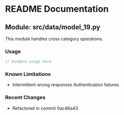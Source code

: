 # README Documentation

## Module: src/data/model_19.py

This module handles cross category operations.

### Usage

```java
// Example usage here
```

### Known Limitations

- Intermittent wrong responses Authentication failures

### Recent Changes

- Refactored in commit 0ac46a43
